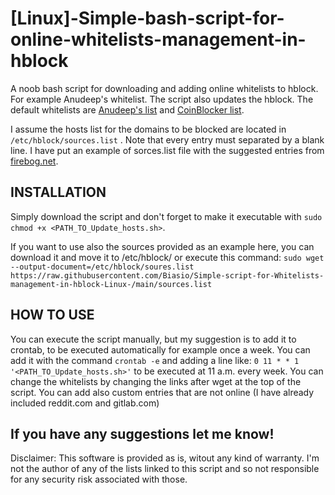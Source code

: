 # [Linux]-Simple-bash-script-for-online-whitelists-management-in-hblock

A noob bash script for downloading and adding online whitelists to hblock. For example Anudeep's whitelist. The script also updates the hblock.
The default whitelists are [Anudeep's list]( https://raw.githubusercontent.com/anudeepND/whitelist/master/domains/whitelist.txt ) and [CoinBlocker list](https://zerodot1.gitlab.io/CoinBlockerLists/white_list.txt). 

I assume the hosts list for the domains to be blocked are located in `/etc/hblock/sources.list` . Note that every entry must separated by a blank line. I have put an example of sorces.list file with the suggested entries from [firebog.net](https://firebog.net/ ).

## INSTALLATION
Simply download the script and don't forget to make it executable with 
`sudo chmod +x <PATH_TO_Update_hosts.sh>`.

If you want to use also the sources provided as an example here, you can download it and move it to /etc/hblock/ or execute this command: `sudo wget --output-document=/etc/hblock/soures.list https://raw.githubusercontent.com/Biasio/Simple-script-for-Whitelists-management-in-hblock-Linux-/main/sources.list`

## HOW TO USE 
You can execute the script manually, but my suggestion is to add it to crontab, to be executed automatically for example once a week.
You can add it with the command `crontab -e` and adding a line like: `0 11 * * 1 '<PATH_TO_Update_hosts.sh>'` to be executed at 11 a.m. every week.
You can change the whitelists by changing the links after wget at the top of the script.
You can add also custom entries that are not online (I have already included reddit.com and gitlab.com)

## If you have any suggestions let me know!

Disclaimer: This software is provided as is, witout any kind of warranty. I'm not the author of any of the lists linked to this script and so not responsible for any security risk associated with those.
